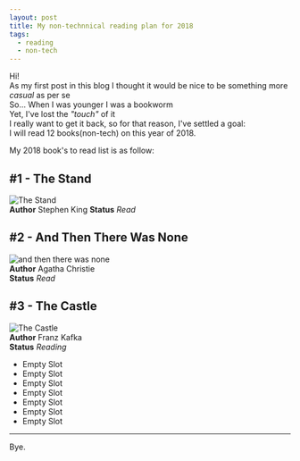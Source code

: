 ```yaml
---
layout: post
title: My non-technnical reading plan for 2018
tags:
  - reading 
  - non-tech
---
```

Hi!   
As my first post in this blog I thought it would be nice to be something more _casual_ as per se      
So... When I was younger I was a bookworm    
Yet, I've lost the _"touch"_ of it   
I really want to get it back, so for that reason, I've settled a goal:   
I will read 12 books(non-tech) on this year of 2018.    

My 2018 book's to read list is as follow:

## #1 - The Stand
![The Stand](http://bit.ly/2E34raf)    
**Author** Stephen King
**Status** _Read_     

## #2 - And Then There Was None     
![and then there was none](http://bit.ly/2j1HV2I)     
**Author** Agatha Christie      
**Status** _Read_  

## #3 - The Castle     
![The Castle](http://bit.ly/2GOQRVC)     
**Author** Franz Kafka           
**Status** _Reading_    

- Empty Slot
- Empty Slot
- Empty Slot
- Empty Slot
- Empty Slot
- Empty Slot
- Empty Slot    

---
Bye.
